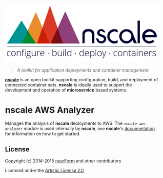 <a href='http://nscale.nearform.com'>![logo][]</a>

> _A toolkit for application deployments and container management_

__[nscale]__ is an open toolkit supporting configuration, build, and deployment of connected container sets. __nscale__ is ideally used to support the development and operation of __microservice__ based systems.

# nscale AWS Analyzer
Manages the analysis of __nscale__ deployments to AWS. The `nscale-aws-analyzer` module is used internally by
__nscale__, see __nscale__'s [documentation][] for information on how to get started.

## License
Copyright (c) 2014-2015 [nearForm][] and other contributors

Licensed under the [Artistic License 2.0][]

[nscale]: http://nscale.nearform.com
[logo]: ./_imgs/logo.png
[nearForm]: http://nearform.com
[documentation]: http://github.com/nearform/nscale-docs
[Artistic License 2.0]:./LICENSE
